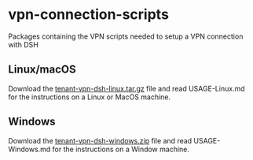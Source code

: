 # vpn-connection-scripts
Packages containing the VPN scripts needed to setup a VPN connection with DSH

## Linux/macOS
Download the [tenant-vpn-dsh-linux.tar.gz](https://github.com/kpn-dsh/vpn-connection-scripts/blob/master/tenant-vpn-dsh-linux-2.4.9-7.tar.gz) file and read USAGE-Linux.md for the instructions on a Linux or MacOS machine.
  
## Windows
Download the [tenant-vpn-dsh-windows.zip](https://github.com/kpn-dsh/vpn-connection-scripts/blob/master/tenant-vpn-dsh-windows-2.4.9-6.zip) file and read USAGE-Windows.md for the instructions on a Window machine.
